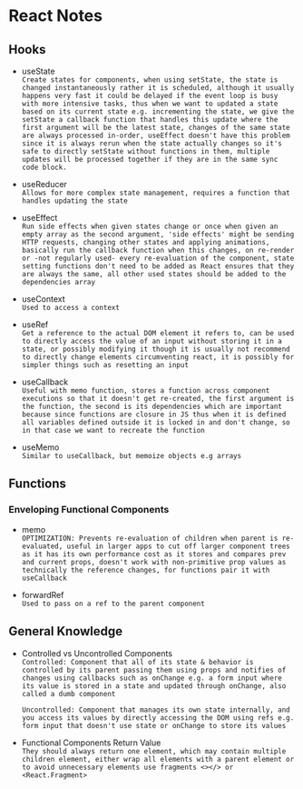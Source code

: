 # React Notes

## Hooks

* useState \
  `Create states for components, when using setState, the state is changed instantaneously rather it is scheduled, although it usually happens very fast it could be delayed if the event loop is busy with more intensive tasks, thus when we want to updated a state based on its current state e.g. incrementing the state, we give the setState a callback function that handles this update where the first argument will be the latest state, changes of the same state are always processed in-order, useEffect doesn't have this problem since it is always rerun when the state actually changes so it's safe to directly setState without functions in them, multiple updates will be processed together if they are in the same sync code block.`

* useReducer \
  `Allows for more complex state management, requires a function that handles updating the state`

* useEffect \
  `Run side effects when given states change or once when given an empty array as the second argument, 'side effects' might be sending HTTP requests, changing other states and applying animations, basically run the callback function when this changes, on re-render or -not regularly used- every re-evaluation of the component, state setting functions don't need to be added as React ensures that they are always the same, all other used states should be added to the dependencies array`

* useContext \
  `Used to access a context`

* useRef \
  `Get a reference to the actual DOM element it refers to, can be used to directly access the value of an input without storing it in a state, or possibly modifying it though it is usually not recommend to directly change elements circumventing react, it is possibly for simpler things such as resetting an input`

* useCallback \
 `Useful with memo function, stores a function across component executions so that it doesn't get re-created, the first argument is the function, the second is its dependencies which are important because since functions are closure in JS thus when it is defined all variables defined outside it is locked in and don't change, so in that case we want to recreate the function`

* useMemo \
 `Similar to useCallback, but memoize objects e.g arrays`

## Functions

### Enveloping Functional Components

* memo \
  `OPTIMIZATION: Prevents re-evaluation of children when parent is re-evaluated, useful in larger apps to cut off larger component trees as it has its own performance cost as it stores and compares prev and current props, doesn't work with non-primitive prop values as technically the reference changes, for functions pair it with useCallback`

* forwardRef \
  `Used to pass on a ref to the parent component`

## General Knowledge

* Controlled vs Uncontrolled Components \
  `Controlled: Component that all of its state & behavior is controlled by its parent passing them using props and notifies of changes using callbacks such as onChange e.g. a form input where its value is stored in a state and updated through onChange, also called a dumb component` 

  `Uncontrolled: Component that manages its own state internally, and you access its values by directly accessing the DOM using refs e.g. form input that doesn't use state or onChange to store its values `

* Functional Components Return Value \
  `They should always return one element, which may contain multiple children element, either wrap all elements with a parent element or to avoid unnecessary elements use fragments <></> or <React.Fragment>`  
